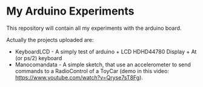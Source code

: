 My Arduino Experiments
======================

This repository will contain all my experiments with the arduino board.

Actually the projects uploaded are: 
* KeyboardLCD - A simply test of arduino + LCD HDHD44780 Display + At (or ps/2) keyboard
* Manocomandata - A simple sketch, that use an accelerometer to send commands to a RadioControl of a ToyCar (demo in this video: https://www.youtube.com/watch?v=Qryse7sT8Fg).
